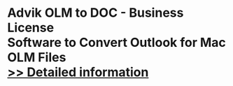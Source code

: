 # Advik OLM to DOC - Business License<br />Software to Convert Outlook for Mac OLM Files<br />[>> Detailed information](https://secure.shareit.com/shareit/product.html?productid=300805018&affiliateid=200057808)